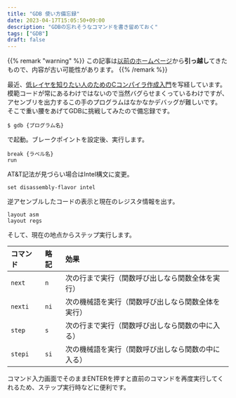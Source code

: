 ```yaml
---
title: "GDB 使い方備忘録"
date: 2023-04-17T15:05:50+09:00
description: "GDBの忘れそうなコマンドを書き留めておく"
tags: ["GDB"]
draft: false
---
```


{{% remark "warning" %}}
この記事は[以前のホームページ](https://github.com/kakudo415/kakudokentaro.com)から**引っ越し**てきたもので、内容が古い可能性があります。
{{% /remark %}}

最近、[低レイヤを知りたい人のためのCコンパイラ作成入門](https://www.sigbus.info/compilerbook)を写経しています。
模範コードが常にあるわけではないので当然バグらせまくっているわけですが、アセンブリを出力するこの手のプログラムはなかなかデバッグが難しいです。
そこで重い腰をあげてGDBに挑戦してみたので備忘録です。

```terminal
$ gdb {プログラム名}
```

で起動。ブレークポイントを設定後、実行します。

```gdb
break {ラベル名}
run
```

AT&T記法が見づらい場合はIntel構文に変更。

```gdb
set disassembly-flavor intel
```

逆アセンブルしたコードの表示と現在のレジスタ情報を出す。

```gdb
layout asm
layout regs
```

そして、現在の地点からステップ実行します。

| コマンド | 略記 | 効果                                               |
| :------- | :--- | :------------------------------------------------- |
| `next`   | `n`  | 次の行まで実行（関数呼び出しなら関数全体を実行）   |
| `nexti`  | `ni` | 次の機械語を実行（関数呼び出しなら関数全体を実行） |
| `step`   | `s`  | 次の行まで実行（関数呼び出しなら関数の中に入る）   |
| `stepi`  | `si` | 次の機械語を実行（関数呼び出しなら関数の中に入る） |

コマンド入力画面でそのままENTERを押すと直前のコマンドを再度実行してくれるため、ステップ実行時などに便利です。
